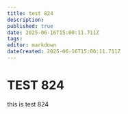 ```yaml
---
title: test 824
description: 
published: true
date: 2025-06-16T15:00:11.711Z
tags: 
editor: markdown
dateCreated: 2025-06-16T15:00:11.711Z
---
```


# TEST 824
this is test 824
